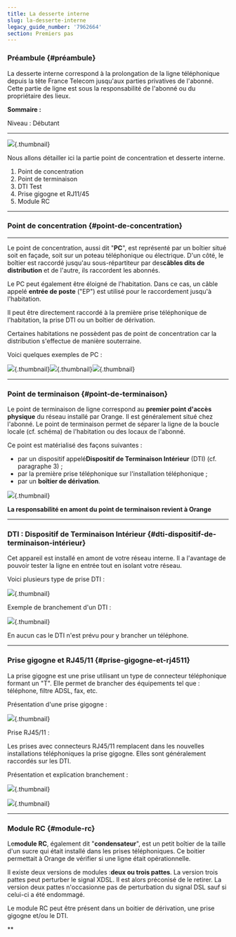 ```yaml
---
title: La desserte interne
slug: la-desserte-interne
legacy_guide_number: '7962664'
section: Premiers pas
---
```


### Préambule {#préambule}

La desserte interne correspond à la prolongation de la ligne téléphonique depuis la tête France Telecom jusqu'aux parties privatives de l'abonné. Cette partie de ligne est sous la responsabilité de l'abonné ou du propriétaire des lieux.

**Sommaire :**

Niveau : Débutant

------------------------------------------------------------------------

![](images/desserte.png){.thumbnail}

Nous allons détailler ici la partie point de concentration et desserte interne.

1.  Point de concentration
2.  Point de terminaison
3.  DTI Test
4.  Prise gigogne et RJ11/45
5.  Module RC

------------------------------------------------------------------------

### **Point de concentration** {#point-de-concentration}

****

Le point de concentration, aussi dit "**PC**", est représenté par un boîtier situé soit en façade, soit sur un poteau téléphonique ou électrique. D'un côté, le boîtier est raccordé jusqu'au sous-répartiteur par des**câbles dits de distribution** et de l'autre, ils raccordent les abonnés.

Le PC peut également être éloigné de l'habitation. Dans ce cas, un câble appelé **entrée de poste** ("EP") est utilisé pour le raccordement jusqu'à l'habitation.

Il peut être directement raccordé à la première prise téléphonique de l'habitation, la prise DTI ou un boîtier de dérivation.

Certaines habitations ne possèdent pas de point de concentration car la distribution s'effectue de manière souterraine.

Voici quelques exemples de PC :

![](images/pc2.jpeg){.thumbnail}![](images/pc1.jpeg){.thumbnail}![](images/IMG_20150518_200808.jpg){.thumbnail}

------------------------------------------------------------------------

### Point de terminaison {#point-de-terminaison}

Le point de terminaison de ligne correspond au **premier point d'accès physique** du réseau installé par Orange. Il est généralement situé chez l'abonné. Le point de terminaison permet de séparer la ligne de la boucle locale (cf. schéma) de l'habitation ou des locaux de l'abonné.

Ce point est matérialisé des façons suivantes :

-   par un dispositif appelé**Dispositif de Terminaison Intérieur** (DTI) (cf. paragraphe 3) ;
-   par la première prise téléphonique sur l'installation téléphonique ;
-   par un **boîtier de dérivation**.

![](images/derivation.jpeg){.thumbnail}

**La responsabilité en amont du point de terminaison revient à Orange**

------------------------------------------------------------------------

### DTI **: Dispositif de Terminaison Intérieur** {#dti-dispositif-de-terminaison-intérieur}

Cet appareil est installé en amont de votre réseau interne. Il a l'avantage de pouvoir tester la ligne en entrée tout en isolant votre réseau.

Voici plusieurs type de prise DTI :

![](images/dti1.png){.thumbnail}

Exemple de branchement d'un DTI :

![](images/branchement.jpeg){.thumbnail}

En aucun cas le DTI n'est prévu pour y brancher un téléphone.

------------------------------------------------------------------------

### Prise gigogne et RJ45/11 {#prise-gigogne-et-rj4511}

La prise gigogne est une prise utilisant un type de connecteur téléphonique formant un "T". Elle permet de brancher des équipements tel que : téléphone, filtre ADSL, fax, etc.

Présentation d'une prise gigogne :

![](images/priset.jpg){.thumbnail}

Prise RJ45/11 :

Les prises avec connecteurs RJ45/11 remplacent dans les nouvelles installations téléphoniques la prise gigogne. Elles sont généralement raccordés sur les DTI.

Présentation et explication branchement :

![](images/rj45.jpeg){.thumbnail}

![](images/RJ11.png){.thumbnail}

------------------------------------------------------------------------

### Module RC {#module-rc}

Le**module RC**, également dit "**condensateur**", est un petit boîtier de la taille d'un sucre qui était installé dans les prises téléphoniques. Ce boitier permettait à Orange de vérifier si une ligne était opérationnelle.

Il existe deux versions de modules :**deux ou trois pattes**. La version trois pattes peut perturber le signal XDSL. Il est alors préconisé de le retirer. La version deux pattes n'occasionne pas de perturbation du signal DSL sauf si celui-ci a été endommagé.

Le module RC peut être présent dans un boitier de dérivation, une prise gigogne et/ou le DTI.

**


